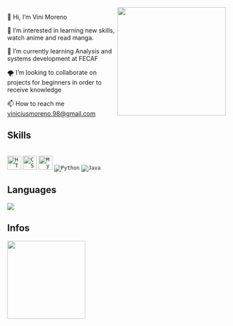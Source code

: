 

  <img width="250cm" margin="20px" align="Right" src="https://media1.giphy.com/media/tPUxERolZBYY0/giphy.gif?cid=790b76114536700e49b8820dbebedaf0c2b50938162d7468&rid=giphy.gif&ct=g"/>


👋 Hi, I’m Vini Moreno         

👀 I’m interested in learning new skills, watch anime and read manga.

🛴 I’m currently learning Analysis and systems development at FECAF

🌪 I’m looking to collaborate on projects for beginners in order to receive knowledge

📫 How to reach me viniciusmoreno.98@gmail.com

##   Skills 


<div style "display_inline_block"  > <br>
<code><img height="32" src="https://img.shields.io/badge/HTML5-E34F26?style=for-the-badge&logo=html5&logoColor=white" alt="HTML5"/></code>
<code><img height="32" src="https://img.shields.io/badge/CSS-239120?&style=for-the-badge&logo=css3&logoColor=white" alt="CSS"/></code>
<code><img height="32" src="https://img.shields.io/badge/MySQL-00000F?style=for-the-badge&logo=mysql&logoColor=white" alt="MySQL"/></code>
<code><img heigth="32" src="https://img.shields.io/badge/Python-14354C?style=for-the-badge&logo=python&logoColor=white" alt="Python"/></code>
<code><img heigh="32" src="https://img.shields.io/badge/Java-ED8B00?style=for-the-badge&logo=java&logoColor=white" alt="Java"/></code>
</div>


##   Languages



<img heigt="25cm" src="https://github-readme-stats.vercel.app/api/top-langs/?username=MorenoVinicius&hide=html&layout=compact=true&theme=panda"/>

## Infos
<img height="180cm" src="https://github-readme-stats.vercel.app/api?username=MorenoVinicius&theme=panda" />

